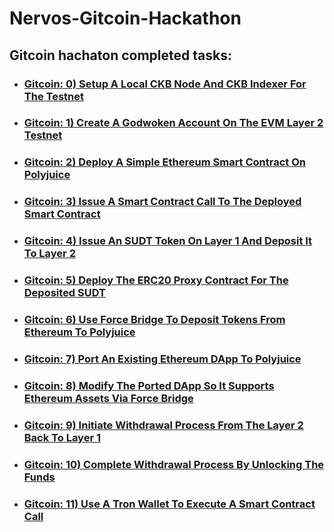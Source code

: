 # Nervos-Gitcoin-Hackathon

## Gitcoin hachaton completed tasks:

* ### [Gitcoin: 0) Setup A Local CKB Node And CKB Indexer For The Testnet](https://github.com/x777/Nervos-Gitconin-Hackaton/tree/main/Setup%20a%20Local%20CKB%20Node%20and%20CKB%20Indexer)


* ### [Gitcoin: 1) Create A Godwoken Account On The EVM Layer 2 Testnet](https://github.com/x777/Nervos-Gitconin-Hackaton/tree/main/Create%20A%20Godwoken%20Account%20On%20The%20EVM%20Layer%202%20Testnet)


* ### [Gitcoin: 2) Deploy A Simple Ethereum Smart Contract On Polyjuice](https://github.com/x777/Nervos-Gitconin-Hackaton/tree/main/Deploy%20A%20Simple%20Ethereum%20Smart%20Contract%20On%20Polyjuice)


* ### [Gitcoin: 3) Issue A Smart Contract Call To The Deployed Smart Contract](https://github.com/x777/Nervos-Gitconin-Hackaton/tree/main/Issue%20A%20Smart%20Contract%20Call%20To%20The%20Deployed%20Smart%20Contract)


* ### [Gitcoin: 4) Issue An SUDT Token On Layer 1 And Deposit It To Layer 2](https://github.com/x777/Nervos-Gitconin-Hackaton/tree/main/Issue%20An%20SUDT%20Token%20On%20Layer%201%20And%20Deposit%20It%20To%20Layer%202)


* ### [Gitcoin: 5) Deploy The ERC20 Proxy Contract For The Deposited SUDT](https://github.com/x777/Nervos-Gitconin-Hackaton/tree/main/Deploy%20The%20ERC20%20Proxy%20Contract%20For%20The%20Deposited%20SUDT)


* ### [Gitcoin: 6) Use Force Bridge To Deposit Tokens From Ethereum To Polyjuice](https://github.com/x777/Nervos-Gitconin-Hackaton/tree/main/Use%20Force%20Bridge%20To%20Deposit%20Tokens%20From%20Ethereum%20To%20Polyjuice)


* ### [Gitcoin: 7) Port An Existing Ethereum DApp To Polyjuice](https://github.com/x777/Nervos-Gitconin-Hackaton/tree/main/Port%20An%20Existing%20Ethereum%20DApp%20To%20Polyjuice)


* ### [Gitcoin: 8) Modify The Ported DApp So It Supports Ethereum Assets Via Force Bridge](https://github.com/x777/Nervos-Gitconin-Hackaton/tree/main/Modify%20The%20Ported%20DApp%20So%20It%20Supports%20Ethereum%20Assets%20Via%20Force%20Bridge/img)


* ### [Gitcoin: 9) Initiate Withdrawal Process From The Layer 2 Back To Layer 1](https://github.com/x777/Nervos-Gitconin-Hackaton/tree/main/Initiate%20Withdrawal%20Process%20From%20The%20Layer%202%20Back%20To%20Layer%201)


* ### [Gitcoin: 10) Complete Withdrawal Process By Unlocking The Funds](https://github.com/x777/Nervos-Gitconin-Hackaton/tree/main/Complete%20Withdrawal%20Process%20By%20Unlocking%20The%20Funds)


* ### [Gitcoin: 11) Use A Tron Wallet To Execute A Smart Contract Call](https://github.com/x777/Nervos-Gitconin-Hackaton/blob/main/Use%20A%20Tron%20Wallet%20To%20Execute%20A%20Smart%20Contract%20Call/README.md)
